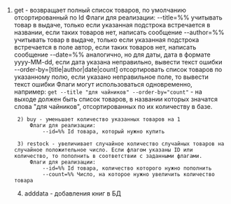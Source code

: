 1) get - возвращает полный список товаров, по умолчанию отсортированный по Id
			Флаги для реализации:
				--title=%% учитывать товар в выдаче, только если указанная подстрока встречается в названии, если таких товаров нет, написать сообщение
				--author=%% учитывать товар в выдаче, только если указанная подстрока встречается в поле автор, если таких товаров нет, написать сообщение
				--date=%% аналогично, но для даты, дата в формате yyyy-MM-dd, если дата указана неправильно, вывести текст ошибки
				--order-by=[title|author|date|count] отсортировать список товаров по указанному полю, если указано неправильное поле, то вывести текст ошибки
			Флаги могут использоваться одновременно, например: `get --title "для чайников" --order-by="count"` - на выходе должен быть список товаров,
				в названии которых значатся слова "для чайников", отсортированных по их количеству в базе.
				
		2) buy - уменьшает количество указанных товаров на 1
			Флаги для реализации:
				--id=%% Id товара, который нужно купить
				
		3) restock - увеличивает случайное количество случайных товаров на случайное положительное число. Если флагом указаны ID или количество, то пополнить в соответствии с заданными флагами.
			Флаги для реализации:
				--id=%% Id товара, количество которого нужно пополнить
				--count=%% Число, на которое нужно увеличить количество товара
   4) adddata - добавления книг в БД
